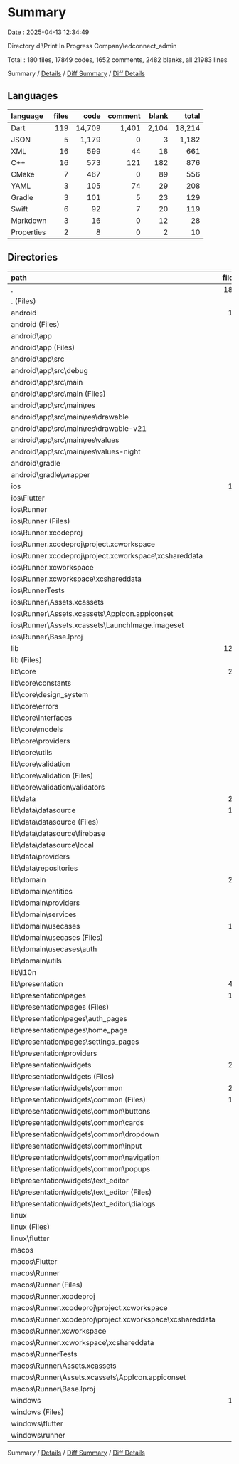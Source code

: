 # Summary

Date : 2025-04-13 12:34:49

Directory d:\\Print In Progress Company\\edconnect_admin

Total : 180 files,  17849 codes, 1652 comments, 2482 blanks, all 21983 lines

Summary / [Details](details.md) / [Diff Summary](diff.md) / [Diff Details](diff-details.md)

## Languages
| language | files | code | comment | blank | total |
| :--- | ---: | ---: | ---: | ---: | ---: |
| Dart | 119 | 14,709 | 1,401 | 2,104 | 18,214 |
| JSON | 5 | 1,179 | 0 | 3 | 1,182 |
| XML | 16 | 599 | 44 | 18 | 661 |
| C++ | 16 | 573 | 121 | 182 | 876 |
| CMake | 7 | 467 | 0 | 89 | 556 |
| YAML | 3 | 105 | 74 | 29 | 208 |
| Gradle | 3 | 101 | 5 | 23 | 129 |
| Swift | 6 | 92 | 7 | 20 | 119 |
| Markdown | 3 | 16 | 0 | 12 | 28 |
| Properties | 2 | 8 | 0 | 2 | 10 |

## Directories
| path | files | code | comment | blank | total |
| :--- | ---: | ---: | ---: | ---: | ---: |
| . | 180 | 17,849 | 1,652 | 2,482 | 21,983 |
| . (Files) | 5 | 118 | 74 | 39 | 231 |
| android | 11 | 165 | 47 | 33 | 245 |
| android (Files) | 3 | 53 | 0 | 12 | 65 |
| android\\app | 7 | 107 | 47 | 20 | 174 |
| android\\app (Files) | 1 | 51 | 5 | 12 | 68 |
| android\\app\\src | 6 | 56 | 42 | 8 | 106 |
| android\\app\\src\\debug | 1 | 3 | 4 | 1 | 8 |
| android\\app\\src\\main | 5 | 53 | 38 | 7 | 98 |
| android\\app\\src\\main (Files) | 1 | 27 | 6 | 1 | 34 |
| android\\app\\src\\main\\res | 4 | 26 | 32 | 6 | 64 |
| android\\app\\src\\main\\res\\drawable | 1 | 4 | 7 | 2 | 13 |
| android\\app\\src\\main\\res\\drawable-v21 | 1 | 4 | 7 | 2 | 13 |
| android\\app\\src\\main\\res\\values | 1 | 9 | 9 | 1 | 19 |
| android\\app\\src\\main\\res\\values-night | 1 | 9 | 9 | 1 | 19 |
| android\\gradle | 1 | 5 | 0 | 1 | 6 |
| android\\gradle\\wrapper | 1 | 5 | 0 | 1 | 6 |
| ios | 12 | 320 | 4 | 17 | 341 |
| ios\\Flutter | 1 | 26 | 0 | 1 | 27 |
| ios\\Runner | 8 | 271 | 2 | 10 | 283 |
| ios\\Runner (Files) | 3 | 62 | 0 | 4 | 66 |
| ios\\Runner.xcodeproj | 1 | 8 | 0 | 1 | 9 |
| ios\\Runner.xcodeproj\\project.xcworkspace | 1 | 8 | 0 | 1 | 9 |
| ios\\Runner.xcodeproj\\project.xcworkspace\\xcshareddata | 1 | 8 | 0 | 1 | 9 |
| ios\\Runner.xcworkspace | 1 | 8 | 0 | 1 | 9 |
| ios\\Runner.xcworkspace\\xcshareddata | 1 | 8 | 0 | 1 | 9 |
| ios\\RunnerTests | 1 | 7 | 2 | 4 | 13 |
| ios\\Runner\\Assets.xcassets | 3 | 148 | 0 | 4 | 152 |
| ios\\Runner\\Assets.xcassets\\AppIcon.appiconset | 1 | 122 | 0 | 1 | 123 |
| ios\\Runner\\Assets.xcassets\\LaunchImage.imageset | 2 | 26 | 0 | 3 | 29 |
| ios\\Runner\\Base.lproj | 2 | 61 | 2 | 2 | 65 |
| lib | 121 | 15,675 | 1,401 | 2,104 | 19,180 |
| lib (Files) | 1 | 47 | 2 | 8 | 57 |
| lib\\core | 20 | 903 | 114 | 205 | 1,222 |
| lib\\core\\constants | 1 | 18 | 1 | 3 | 22 |
| lib\\core\\design_system | 2 | 207 | 26 | 38 | 271 |
| lib\\core\\errors | 3 | 138 | 16 | 27 | 181 |
| lib\\core\\interfaces | 6 | 96 | 45 | 60 | 201 |
| lib\\core\\models | 2 | 182 | 11 | 23 | 216 |
| lib\\core\\providers | 1 | 22 | 1 | 6 | 29 |
| lib\\core\\utils | 1 | 88 | 14 | 26 | 128 |
| lib\\core\\validation | 4 | 152 | 0 | 22 | 174 |
| lib\\core\\validation (Files) | 1 | 3 | 0 | 1 | 4 |
| lib\\core\\validation\\validators | 3 | 149 | 0 | 21 | 170 |
| lib\\data | 20 | 1,879 | 125 | 325 | 2,329 |
| lib\\data\\datasource | 11 | 794 | 72 | 186 | 1,052 |
| lib\\data\\datasource (Files) | 5 | 96 | 41 | 53 | 190 |
| lib\\data\\datasource\\firebase | 5 | 631 | 31 | 120 | 782 |
| lib\\data\\datasource\\local | 1 | 67 | 0 | 13 | 80 |
| lib\\data\\providers | 3 | 101 | 13 | 18 | 132 |
| lib\\data\\repositories | 6 | 984 | 40 | 121 | 1,145 |
| lib\\domain | 29 | 1,055 | 52 | 210 | 1,317 |
| lib\\domain\\entities | 8 | 350 | 18 | 52 | 420 |
| lib\\domain\\providers | 2 | 89 | 8 | 20 | 117 |
| lib\\domain\\services | 8 | 389 | 16 | 53 | 458 |
| lib\\domain\\usecases | 10 | 215 | 10 | 81 | 306 |
| lib\\domain\\usecases (Files) | 3 | 124 | 5 | 43 | 172 |
| lib\\domain\\usecases\\auth | 7 | 91 | 5 | 38 | 134 |
| lib\\domain\\utils | 1 | 12 | 0 | 4 | 16 |
| lib\\l10n | 5 | 1,828 | 710 | 504 | 3,042 |
| lib\\presentation | 46 | 9,963 | 398 | 852 | 11,213 |
| lib\\presentation\\pages | 15 | 2,641 | 57 | 184 | 2,882 |
| lib\\presentation\\pages (Files) | 1 | 15 | 0 | 4 | 19 |
| lib\\presentation\\pages\\auth_pages | 7 | 1,195 | 33 | 89 | 1,317 |
| lib\\presentation\\pages\\home_page | 2 | 304 | 15 | 20 | 339 |
| lib\\presentation\\pages\\settings_pages | 5 | 1,127 | 9 | 71 | 1,207 |
| lib\\presentation\\providers | 4 | 640 | 39 | 126 | 805 |
| lib\\presentation\\widgets | 27 | 6,682 | 302 | 542 | 7,526 |
| lib\\presentation\\widgets (Files) | 1 | 363 | 6 | 7 | 376 |
| lib\\presentation\\widgets\\common | 23 | 4,655 | 281 | 467 | 5,403 |
| lib\\presentation\\widgets\\common (Files) | 13 | 2,160 | 83 | 183 | 2,426 |
| lib\\presentation\\widgets\\common\\buttons | 3 | 465 | 19 | 47 | 531 |
| lib\\presentation\\widgets\\common\\cards | 1 | 117 | 19 | 27 | 163 |
| lib\\presentation\\widgets\\common\\dropdown | 1 | 618 | 50 | 67 | 735 |
| lib\\presentation\\widgets\\common\\input | 2 | 535 | 68 | 89 | 692 |
| lib\\presentation\\widgets\\common\\navigation | 2 | 430 | 27 | 37 | 494 |
| lib\\presentation\\widgets\\common\\popups | 1 | 330 | 15 | 17 | 362 |
| lib\\presentation\\widgets\\text_editor | 3 | 1,664 | 15 | 68 | 1,747 |
| lib\\presentation\\widgets\\text_editor (Files) | 1 | 1,464 | 8 | 42 | 1,514 |
| lib\\presentation\\widgets\\text_editor\\dialogs | 2 | 200 | 7 | 26 | 233 |
| linux | 8 | 324 | 27 | 82 | 433 |
| linux (Files) | 4 | 204 | 18 | 55 | 277 |
| linux\\flutter | 4 | 120 | 9 | 27 | 156 |
| macos | 9 | 532 | 5 | 19 | 556 |
| macos\\Flutter | 1 | 46 | 3 | 4 | 53 |
| macos\\Runner | 5 | 463 | 0 | 9 | 472 |
| macos\\Runner (Files) | 3 | 52 | 0 | 7 | 59 |
| macos\\Runner.xcodeproj | 1 | 8 | 0 | 1 | 9 |
| macos\\Runner.xcodeproj\\project.xcworkspace | 1 | 8 | 0 | 1 | 9 |
| macos\\Runner.xcodeproj\\project.xcworkspace\\xcshareddata | 1 | 8 | 0 | 1 | 9 |
| macos\\Runner.xcworkspace | 1 | 8 | 0 | 1 | 9 |
| macos\\Runner.xcworkspace\\xcshareddata | 1 | 8 | 0 | 1 | 9 |
| macos\\RunnerTests | 1 | 7 | 2 | 4 | 13 |
| macos\\Runner\\Assets.xcassets | 1 | 68 | 0 | 1 | 69 |
| macos\\Runner\\Assets.xcassets\\AppIcon.appiconset | 1 | 68 | 0 | 1 | 69 |
| macos\\Runner\\Base.lproj | 1 | 343 | 0 | 1 | 344 |
| windows | 14 | 715 | 94 | 188 | 997 |
| windows (Files) | 1 | 89 | 0 | 20 | 109 |
| windows\\flutter | 4 | 164 | 9 | 29 | 202 |
| windows\\runner | 9 | 462 | 85 | 139 | 686 |

Summary / [Details](details.md) / [Diff Summary](diff.md) / [Diff Details](diff-details.md)
